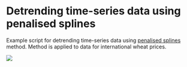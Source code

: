 # Detrending time-series data using penalised splines

Example script for detrending time-series data using [penalised splines](http://econpapers.repec.org/article/bpjsndecm/v_3a15_3ay_3a2011_3ai_3a2_3an_3a2.htm) method. 
Method is applied to data for international wheat prices. 

![](http://i.imgur.com/o1Pvm7z.png)


